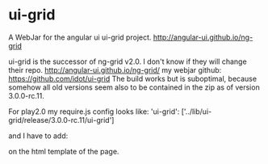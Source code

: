 ui-grid
=======

A WebJar for the angular ui ui-grid project.  http://angular-ui.github.io/ng-grid

ui-grid is the successor of ng-grid v2.0. I don't know if they will change their repo.
http://angular-ui.github.io/ng-grid/
my webjar github:
https://github.com/idot/ui-grid
The build works but is suboptimal, because somehow all old versions seem also to be contained in the zip as of version 3.0.0-rc.11.

For play2.0 my require.js config looks like:
'ui-grid': ['../lib/ui-grid/release/3.0.0-rc.11/ui-grid']

and I have to add:
 <link rel="stylesheet" href="@routes.Assets.versioned("lib/ui-grid/release/3.0.0-rc.11/ui-grid.min.css")" />

on the html template of the page.
